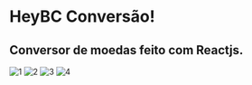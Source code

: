 <h1>HeyBC Conversão!</h1>

<h2>Conversor de moedas feito com Reactjs.</h2>

![1](https://user-images.githubusercontent.com/99445645/174411953-e961e8f5-3d00-405b-8f80-2a1fcb723827.PNG)
![2](https://user-images.githubusercontent.com/99445645/174411957-40ba6899-9858-41f3-b2f4-f332b6c3c40e.PNG)
![3](https://user-images.githubusercontent.com/99445645/174411958-87673a18-21ef-4a4d-8023-b5abca6d0e55.PNG)
![4](https://user-images.githubusercontent.com/99445645/174411961-e3a91e8f-90b0-44cf-8d02-443516bf5056.PNG)
